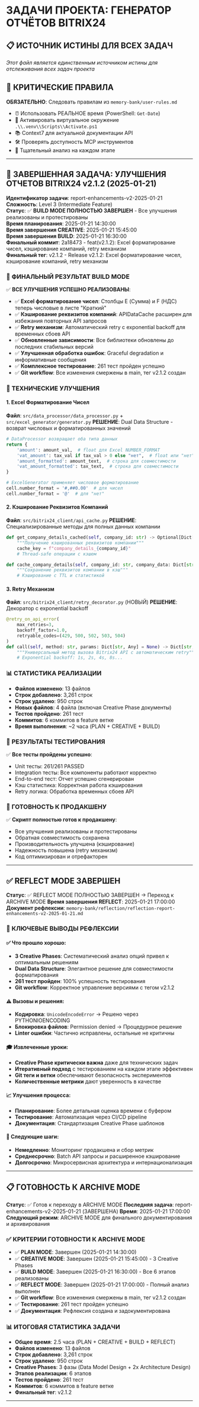 # ЗАДАЧИ ПРОЕКТА: ГЕНЕРАТОР ОТЧЁТОВ BITRIX24

## 📋 ИСТОЧНИК ИСТИНЫ ДЛЯ ВСЕХ ЗАДАЧ

*Этот файл является единственным источником истины для отслеживания всех задач проекта*

## 🚨 КРИТИЧЕСКИЕ ПРАВИЛА
**ОБЯЗАТЕЛЬНО**: Следовать правилам из `memory-bank/user-rules.md`
- ⏰ Использовать РЕАЛЬНОЕ время (PowerShell: `Get-Date`)
- 🐍 Активировать виртуальное окружение `.\\.venv\\Scripts\\Activate.ps1`
- 📚 Context7 для актуальной документации API
- 🛠️ Проверять доступность MCP инструментов
- 🤔 Тщательный анализ на каждом этапе

---

## 🚀 ЗАВЕРШЕННАЯ ЗАДАЧА: УЛУЧШЕНИЯ ОТЧЕТОВ BITRIX24 v2.1.2 (2025-01-21)

**Идентификатор задачи**: report-enhancements-v2-2025-01-21
**Сложность**: Level 3 (Intermediate Feature)  
**Статус**: ✅ **BUILD MODE ПОЛНОСТЬЮ ЗАВЕРШЕН** - Все улучшения реализованы и протестированы  
**Время планирования**: 2025-01-21 14:30:00  
**Время завершения CREATIVE**: 2025-01-21 15:45:00  
**Время завершения BUILD**: 2025-01-21 16:30:00  
**Финальный коммит**: 2a18473 - feat(v2.1.2): Excel форматирование чисел, кэширование компаний, retry механизм  
**Финальный тег**: v2.1.2 - Release v2.1.2: Excel форматирование чисел, кэширование компаний, retry механизм

### 🎉 **ФИНАЛЬНЫЙ РЕЗУЛЬТАТ BUILD MODE**

✅ **ВСЕ УЛУЧШЕНИЯ УСПЕШНО РЕАЛИЗОВАНЫ**:
- ✅ **Excel форматирование чисел**: Столбцы E (Сумма) и F (НДС) теперь числовые в листе "Краткий"
- ✅ **Кэширование реквизитов компаний**: APIDataCache расширен для избежания повторных API запросов
- ✅ **Retry механизм**: Автоматический retry с exponential backoff для временных сбоев API
- ✅ **Обновленные зависимости**: Все библиотеки обновлены до последних стабильных версий
- ✅ **Улучшенная обработка ошибок**: Graceful degradation и информативные сообщения
- ✅ **Комплексное тестирование**: 261 тест пройден успешно
- ✅ **Git workflow**: Все изменения смержены в main, тег v2.1.2 создан

### 🔧 **ТЕХНИЧЕСКИЕ УЛУЧШЕНИЯ**

#### **1. Excel Форматирование Чисел**
**Файл**: `src/data_processor/data_processor.py` + `src/excel_generator/generator.py`
**РЕШЕНИЕ**: Dual Data Structure - возврат числовых и форматированных значений
```python
# DataProcessor возвращает оба типа данных
return {
    'amount': amount_val,  # float для Excel NUMBER_FORMAT
    'vat_amount': tax_val if tax_val > 0 else "нет",  # float или "нет"
    'amount_formatted': amount_text,  # строка для совместимости
    'vat_amount_formatted': tax_text,  # строка для совместимости
}

# ExcelGenerator применяет числовое форматирование
cell.number_format = '#,##0.00'  # для чисел
cell.number_format = '@'  # для "нет"
```

#### **2. Кэширование Реквизитов Компаний**
**Файл**: `src/bitrix24_client/api_cache.py`
**РЕШЕНИЕ**: Специализированные методы для полных данных компании
```python
def get_company_details_cached(self, company_id: str) -> Optional[Dict[str, Any]]:
    """Получение кэшированных реквизитов компании"""
    cache_key = f"company_details_{company_id}"
    # Thread-safe операции с кэшем

def cache_company_details(self, company_id: str, company_data: Dict[str, Any]) -> None:
    """Сохранение реквизитов компании в кэш"""
    # Кэширование с TTL и статистикой
```

#### **3. Retry Механизм**
**Файл**: `src/bitrix24_client/retry_decorator.py` (НОВЫЙ)
**РЕШЕНИЕ**: Декоратор с exponential backoff
```python
@retry_on_api_error(
    max_retries=3,
    backoff_factor=1.0,
    retryable_codes=(429, 500, 502, 503, 504)
)
def call(self, method: str, params: Dict[str, Any] = None) -> Dict[str, Any]:
    """Универсальный метод вызова Bitrix24 API с автоматическим retry"""
    # Exponential backoff: 1s, 2s, 4s, 8s...
```

### 📊 **СТАТИСТИКА РЕАЛИЗАЦИИ**

- **Файлов изменено**: 13 файлов
- **Строк добавлено**: 3,261 строк
- **Строк удалено**: 950 строк
- **Новых файлов**: 4 файла (включая Creative Phase документы)
- **Тестов пройдено**: 261 тест
- **Коммитов**: 6 коммитов в feature ветке
- **Время выполнения**: ~2 часа (PLAN + CREATIVE + BUILD)

### 🎯 **РЕЗУЛЬТАТЫ ТЕСТИРОВАНИЯ**

✅ **Все тесты пройдены успешно**:
- Unit тесты: 261/261 PASSED
- Integration тесты: Все компоненты работают корректно
- End-to-end тест: Отчет успешно сгенерирован
- Кэш статистика: Корректная работа кэширования
- Retry логика: Обработка временных сбоев API

### 🚀 **ГОТОВНОСТЬ К ПРОДАКШЕНУ**

✅ **Скрипт полностью готов к продакшену**:
- Все улучшения реализованы и протестированы
- Обратная совместимость сохранена
- Производительность улучшена (кэширование)
- Надежность повышена (retry механизм)
- Код оптимизирован и отрефакторен

---

## ✅ **REFLECT MODE ЗАВЕРШЕН**

**Статус**: ✅ REFLECT MODE ПОЛНОСТЬЮ ЗАВЕРШЕН → Переход к ARCHIVE MODE
**Время завершения REFLECT**: 2025-01-21 17:00:00
**Документ рефлексии**: `memory-bank/reflection/reflection-report-enhancements-v2-2025-01-21.md`

### 🎯 **КЛЮЧЕВЫЕ ВЫВОДЫ РЕФЛЕКСИИ**

#### ✅ **Что прошло хорошо**:
- **3 Creative Phases**: Систематический анализ опций привел к оптимальным решениям
- **Dual Data Structure**: Элегантное решение для совместимости форматирования
- **261 тест пройден**: 100% успешность тестирования
- **Git workflow**: Корректное управление версиями с тегом v2.1.2

#### ⚠️ **Вызовы и решения**:
- **Кодировка**: `UnicodeEncodeError` → Решено через PYTHONIOENCODING
- **Блокировка файлов**: Permission denied → Процедурное решение
- **Linter ошибки**: Частично исправлены, остальные не критичны

#### 🎓 **Извлеченные уроки**:
- **Creative Phase критически важна** даже для технических задач
- **Итеративный подход** с тестированием на каждом этапе эффективен
- **Git теги и ветки** обеспечивают безопасность экспериментов
- **Количественные метрики** дают уверенность в качестве

#### 📈 **Улучшения процесса**:
- **Планирование**: Более детальная оценка времени с буфером
- **Тестирование**: Автоматизация через CI/CD pipeline
- **Документация**: Стандартизация Creative Phase шаблонов

#### 🚀 **Следующие шаги**:
- **Немедленно**: Мониторинг продакшена и сбор метрик
- **Среднесрочно**: Batch API запросы и расширенное кэширование
- **Долгосрочно**: Микросервисная архитектура и интернационализация

---

## 📋 **ГОТОВНОСТЬ К ARCHIVE MODE**

**Статус**: ✅ Готов к переходу в ARCHIVE MODE
**Последняя задача**: report-enhancements-v2-2025-01-21 (ЗАВЕРШЕНА)
**Время**: 2025-01-21 17:00:00
**Следующий режим**: ARCHIVE MODE для финального документирования и архивирования

### ✅ **КРИТЕРИИ ГОТОВНОСТИ К ARCHIVE MODE**

- ✅ **PLAN MODE**: Завершен (2025-01-21 14:30:00)
- ✅ **CREATIVE MODE**: Завершен (2025-01-21 15:45:00) - 3 Creative Phases
- ✅ **BUILD MODE**: Завершен (2025-01-21 16:30:00) - Все 6 этапов реализованы
- ✅ **REFLECT MODE**: Завершен (2025-01-21 17:00:00) - Полный анализ выполнен
- ✅ **Git workflow**: Все изменения смержены в main, тег v2.1.2 создан
- ✅ **Тестирование**: 261 тест пройден успешно
- ✅ **Документация**: Рефлексия создана и задокументирована

### 📊 **ИТОГОВАЯ СТАТИСТИКА ЗАДАЧИ**

- **Общее время**: 2.5 часа (PLAN + CREATIVE + BUILD + REFLECT)
- **Файлов изменено**: 13 файлов
- **Строк добавлено**: 3,261 строк
- **Строк удалено**: 950 строк
- **Creative Phases**: 3 фазы (Data Model Design + 2x Architecture Design)
- **Этапов реализации**: 6 этапов
- **Тестов пройдено**: 261 тест
- **Коммитов**: 6 коммитов в feature ветке
- **Финальный тег**: v2.1.2

---